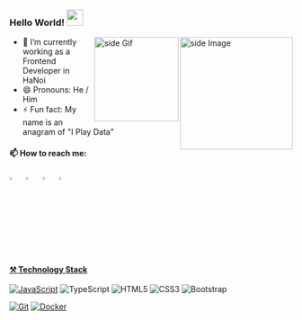   ### Hello World!  <img src="https://github.com/sciencepal/sciencepal/blob/master/assets/Hi.gif" width="29px">

  
<img src="https://github.com/sciencepal/sciencepal/blob/master/assets/life_balance.gif" alt="side Image" align="right" width="200" height="auto" />
<a href="https://ko-fi.com/sciencepal"> <img src="https://media3.giphy.com/media/ZEB6yFbLnhyQf7g3hn/giphy.gif" alt="side Gif" align="right" width="150" height="auto"/> </a>
  
  - 🔭 I’m currently working as a Frontend Developer in HaNoi
  - 😄 Pronouns: He / Him
  - ⚡ Fun fact: My name is an anagram of "I Play Data"
  
  #### 📫 How to reach me:
  
   [<img src="https://img.icons8.com/color/48/000000/linkedin.png" width="3.5%"/>](https://www.linkedin.com/in/ndnam0109/)  &nbsp; [<img src="https://img.icons8.com/fluent/48/000000/facebook-new.png" width="3.5%"/>](https://www.facebook.com/nam970901/)  &nbsp; [<img src="https://img.icons8.com/fluent/48/000000/instagram-new.png" width="3.5%"/>](https://www.instagram.com/namnguyen.0109/)  &nbsp; <a href="mailto:namnd0901@gmail.com"> <img src="https://img.icons8.com/fluent/48/000000/gmail.png" width="3.5%"/>
  
  
  #### ⚒ Technology Stack

[![JavaScript](https://img.shields.io/badge/-JavaScript-%23F7DF1C?style=flat-square&logo=javascript&logoColor=000000&labelColor=%23F7DF1C&color=%23FFCE5A)](https://www.javascript.com/)
  ![TypeScript](https://img.shields.io/badge/-TypeScript-007ACC?style=flat-square&logo=typescript)
  ![HTML5](https://img.shields.io/badge/-HTML5-E34F26?style=flat-square&logo=html5&logoColor=white)
![CSS3](https://img.shields.io/badge/-CSS3-1572B6?style=flat-square&logo=css3)
![Bootstrap](https://img.shields.io/badge/-Bootstrap-563D7C?style=flat-square&logo=bootstrap)

[![Git](https://img.shields.io/badge/-Git-%23F05032?style=flat-square&logo=git&logoColor=%23ffffff)](https://git-scm.com/)
[![Docker](https://img.shields.io/badge/-Docker-2496ED?style=flat-square&logo=docker&logoColor=ffffff)](https://www.docker.com/)

  
  
